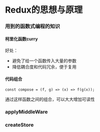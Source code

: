 # Redux的思想与原理

### 用到的函数式编程的知识

#### 柯里化函数curry

好处：

* 避免了给一个函数传入大量的参数
* 降低耦合度和代码冗余，便于复用

#### 代码组合

`const compose = (f, g) => (x) => f(g(x));`

通过这样函数之间的组合，可以大大增加可读性





### applyMiddleWare



### createStore



